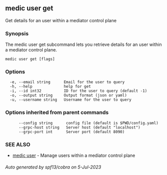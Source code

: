 ## medic user get

Get details for an user within a mediator control plane

### Synopsis

The medic user get subcommand lets you retrieve details for an user within a
mediator control plane.

```
medic user get [flags]
```

### Options

```
  -e, --email string      Email for the user to query
  -h, --help              help for get
  -i, --id int32          ID for the user to query (default -1)
  -o, --output string     Output format (json or yaml)
  -u, --username string   Username for the user to query
```

### Options inherited from parent commands

```
      --config string      config file (default is $PWD/config.yaml)
      --grpc-host string   Server host (default "localhost")
      --grpc-port int      Server port (default 8090)
```

### SEE ALSO

* [medic user](medic_user.md)	 - Manage users within a mediator control plane

###### Auto generated by spf13/cobra on 5-Jul-2023
